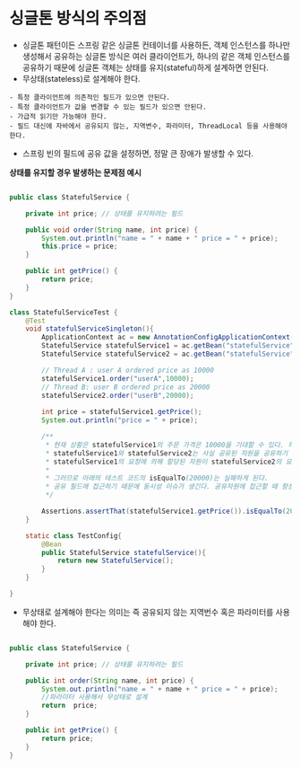 # 싱글톤 방식의 주의점
- 싱글톤 패턴이든 스프링 같은 싱글톤 컨테이너를 사용하든, 객체 인스턴스를 하나만 생성해서 공유하는 싱글톤 방식은 여러 클라이언트가, 하나의 같은 객체 인스턴스를 공유하기 때문에 싱글톤 객체는 상태를 유지(stateful)하게 설계하면 안된다.
- 무상태(stateless)로 설계해야 한다.
```
- 특정 클라이언트에 의존적인 필드가 있으면 안된다.
- 특정 클라이언트가 값을 변경할 수 있는 필드가 있으면 안된다.
- 가급적 읽기만 가능해야 한다.
- 필드 대신에 자바에서 공유되지 않는, 지역변수, 파라미터, ThreadLocal 등을 사용해야 한다.
```
- 스프링 빈의 필드에 공유 값을 설정하면, 정말 큰 장애가 발생할 수 있다.


<Strong>상태를 유지할 경우 발생하는 문제점 예시</Strong>

```java

public class StatefulService {

    private int price; // 상태를 유지하려는 필드

    public void order(String name, int price) {
        System.out.println("name = " + name + " price = " + price);
        this.price = price;
    }

    public int getPrice() {
        return price;
    }
}

class StatefulServiceTest {
    @Test
    void statefulServiceSingleton(){
        ApplicationContext ac = new AnnotationConfigApplicationContext();
        StatefulService statefulService1 = ac.getBean("statefulService",StatefulService.class);
        StatefulService statefulService2 = ac.getBean("statefulService",StatefulService.class);

        // Thread A : user A ordered price as 10000
        statefulService1.order("userA",10000);
        // Thread B: user B ordered price as 20000
        statefulService2.order("userB",20000);
        
        int price = statefulService1.getPrice();
        System.out.println("price = " + price);

        /**
         * 현재 상황은 statefulService1의 주문 가격은 10000을 기대할 수 있다. 하지만
         * statefulService1와 statefulService2는 사실 공유된 자원을 공유하기 때문에 
         * statefulService1의 요청에 의해 할당된 자원이 statefulService2의 요청에 의해 덧 씌여지게 된다. 
         * 
         * 그러므로 아래의 테스트 코드의 isEqualTo(20000)는 실패하게 된다. 
         * 공유 필드에 접근하기 때문에 동시성 이슈가 생긴다. 공유자원에 접근할 때 항상 조심하자
         */

        Assertions.assertThat(statefulService1.getPrice()).isEqualTo(20000);
    }

    static class TestConfig{
        @Bean
        public StatefulService statefulService(){
            return new StatefulService();
        }
    }

}
```

- 무상태로 설계해야 한다는 의미는 즉 공유되지 않는 지역번수 혹은 파라미터를 사용해야 한다.
```java

public class StatefulService {

    private int price; // 상태를 유지하려는 필드

    public int order(String name, int price) {
        System.out.println("name = " + name + " price = " + price);
        //파라미터 사용해서 무상태로 설계
        return  price;
    }

    public int getPrice() {
        return price;
    }
}
```